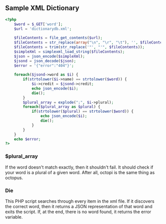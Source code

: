 
## Sample XML Dictionary

```PHP
<?php
	$word = $_GET['word'];
	$url = 'dictionarydb.xml';
	
	$fileContents = file_get_contents($url);
	$fileContents = str_replace(array("\n", "\r", "\t"), '', $fileContents);
	$fileContents = trim(str_replace('"', "'", $fileContents));
	$simpleXml = simplexml_load_string($fileContents);
	$json = json_encode($simpleXml);
	$jsond = json_decode($json);
	$error = '{"error":"404"}';
	
	foreach($jsond->word as $i) {
		if(strtolower($i->name) == strtolower($word)) {
			$i->credit = $jsond->credit;
			echo json_encode($i);	
			die();
		}
		$plural_array = explode(";", $i->plural);
		foreach($plural_array as $plural) {
			if(strtolower($plural) == strtolower($word)) {
				echo json_encode($i);	
				die();
			}
		}
	}
	echo $error;
?>
```

### $plural_array
If the word doesn't match exactly, then it shouldn't fail. It should check if your word is a plural of a given word. After all, octopi is the same thing as octopus.

### Die
This PHP script searches through every item in the xml file. If it discovers the correct word, then it returns a JSON representation of that word and exits the script. If, at the end, there is no word found, it returns the error variable.